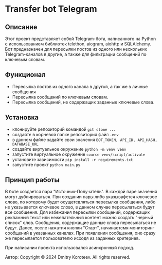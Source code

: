 # Transfer bot Telegram

## Описание

Этот проект представляет собой Telegram-бота, написанного на Python
с использованием библиотек telethon, aiogram, aiohttp и SQLAlchemy.
Бот предназначен для пересылки постов из одного или нескольких
Telegram-каналов в другие, а также для фильтрации сообщений по
ключевым словам.

## Функционал

- Пересылка постов из одного канала в другой, а так же в личные сообщения
- Пересылка сообщений по ключевым словам.
- Пересылка сообщений, не содержащих заданные ключевые слова.

## Установка
- клонируйте репозиторий командой `git clone ...` 
- создайте в корневой папке репозитория файл `.env`
- в данном файле задайте свои значения `BOT_TOKEN, API_ID, API_HASH, DATABASE_URL`
- создайте виртуальное окружение `python -m venv venv`
- запустите виртуальное окружение `source venv/script/activate`
- установите зависимости `pip install -r requirements.txt`
- запустите проект `python main.py`

## Принцип работы

В боте создается пара "Источник-Получатель". В каждой паре значения могут дублироваться.
При создании пары либо указывафется ключевое слово, по которому будет осущетсвляться пересылка сообщения,
либо не указывается ключевое слово, в данном случае пересылаться будут все сообщения.
Для избежания пересылки сообщений, содержащих рекламный текст или нежелательный контент можно создать 
"черный список" слов. Сообщения, содержащие данные слова пересылаться не будут.
Далее, после нажатия кнопки "Старт", начинаетсмя мониторинг сообщений в указанных каналах.
При появлении сообщения, оно сразу же пересылается пользователю исходя из заданных критериев.

При написании проекта использовался асинхронный подход.

Автор:
Copyright © 2024 Dmitry Koroteev. All rights reserved.
